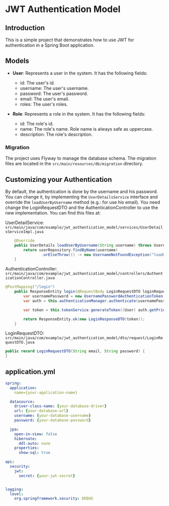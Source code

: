 # JWT Authentication Model

## Introduction
This is a simple project that demonstrates how to use JWT for authentication in a Spring Boot application.

## Models
- **User**: Represents a user in the system. It has the following fields:
  - id: The user's id.
  - username: The user's username.
  - password: The user's password.
  - email: The user's email.
  - roles: The user's roles.

- **Role**: Represents a role in the system. It has the following fields:
  - id: The role's id.
  - name: The role's name. Role name is always safe as uppercase.
  - description: The role's description.
  
### Migration
The project uses Flyway to manage the database schema. The migration files are located in the `src/main/resources/db/migration` directory.

## Customizing your Authentication
By default, the authentication is done by the username and his password.
You can change it, by implementing the `UserDetailsService` interface and override the `loadUserByUsername` method (e.g.: for use his email).
You need change the LoginRequestDTO and the AuthenticationController to use the new implementation.
You can find this files at:

UserDetailService: `src/main/java/com/example/jwt_authentication_model/services/UserDetailsServiceImpl.java`
```java
    @Override
    public UserDetails loadUserByUsername(String username) throws UsernameNotFoundException {
        return userRepository.findByName(username)
                .orElseThrow(() -> new UsernameNotFoundException("loadUserByUsername: User not found"));
    }
```

AuthenticationController: `src/main/java/com/example/jwt_authentication_model/controllers/AuthenticationController.java`
```java
@PostMapping("/login")
    public ResponseEntity login(@RequestBody LoginRequestDTO loginRequest) throws Exception {
        var usernamePassword = new UsernamePasswordAuthenticationToken(loginRequest.email(), loginRequest.password());
        var auth = this.authenticationManager.authenticate(usernamePassword);

        var token = this.tokenService.generateToken((User) auth.getPrincipal());

        return ResponseEntity.ok(new LoginResponseDTO(token));
    }
```

LoginRequestDTO: `src/main/java/com/example/jwt_authentication_model/dto/request/LoginRequestDTO.java`
```java
public record LoginRequestDTO(String email, String password) {
}
```


## application.yml
```yml
spring:
  application:
    name={your-application-name}

  datasource:
    driver-class-name: {your-database-driver} 
    url: {your-database-url}
    username: {your-database-username}
    password: {your-database-password}

  jpa:
    open-in-view: false
    hibernate:
      ddl-auto: none
    properties:
      show-sql: true

api:
  security:
    jwt:
      secret: {your-jwt-secret}


logging:
  level:
    org.springframework.security: DEBUG
```
